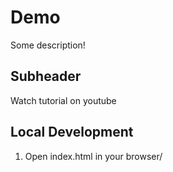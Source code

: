 # Demo

Some description!

## Subheader

Watch tutorial on youtube

## Local Development

1. Open index.html in your browser/